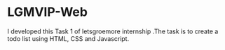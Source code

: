 # LGMVIP-Web
I developed this Task 1 of letsgroemore internship .The task is to create a todo list using HTML, CSS and Javascript.
